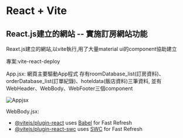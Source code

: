 # React + Vite
## React.js建立的網站 -- 實施訂房網站功能
Reaxt.js建立的網站,以vite執行,用了大量material ui的component協助建立

專案:vite-react-deploy

App.jsx: 網頁主要驅動App程式 
存有roomDatabase_list(訂房資料)、orderDatabase_list(訂單紀錄)、hoteldata(飯店資料)三筆資料,
並有WebHeader、WebBody、WebFooter三個component

![Appjsx](https://github.com/Kk0627-1/vite-react-deploy/assets/55129180/bf0357f1-98db-45f4-8d23-b2c627f7d3a7)

WebBody.jsx: 



- [@vitejs/plugin-react](https://github.com/vitejs/vite-plugin-react/blob/main/packages/plugin-react/README.md) uses [Babel](https://babeljs.io/) for Fast Refresh
- [@vitejs/plugin-react-swc](https://github.com/vitejs/vite-plugin-react-swc) uses [SWC](https://swc.rs/) for Fast Refresh
